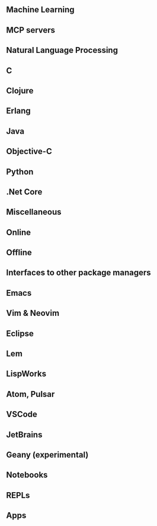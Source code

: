 ## Machine Learning


## MCP servers


## Natural Language Processing


## C ##


## Clojure


## Erlang ##


## Java ##


## Objective-C ##


## Python ##


## .Net Core


## Miscellaneous ##


## Online ##


## Offline ##


## Interfaces to other package managers


## Emacs ##


## Vim & Neovim ##


## Eclipse ##


## Lem ##


## LispWorks


## Atom, Pulsar ##


## VSCode ##


## JetBrains


## Geany (experimental) ##


## Notebooks ##


## REPLs ##


## Apps ##

